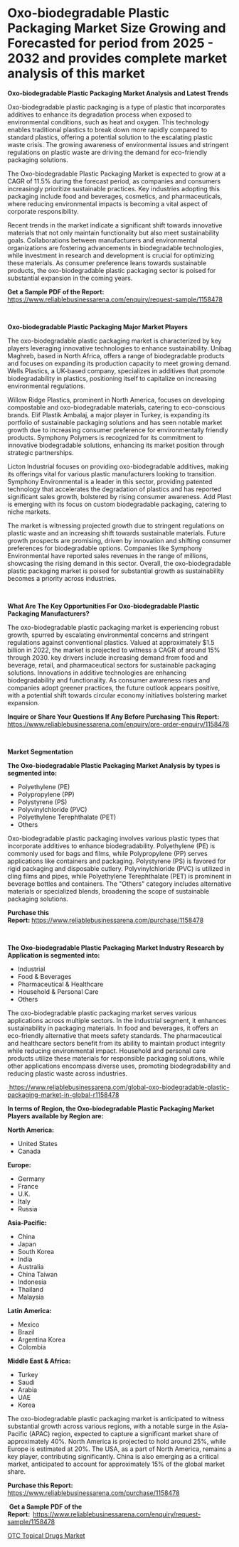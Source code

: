 <p><h1>Oxo-biodegradable Plastic Packaging Market Size Growing and Forecasted for period from 2025 - 2032 and provides complete market analysis of this market</h1></p><p><strong>Oxo-biodegradable Plastic Packaging Market Analysis and Latest Trends</strong></p>
<p><p>Oxo-biodegradable plastic packaging is a type of plastic that incorporates additives to enhance its degradation process when exposed to environmental conditions, such as heat and oxygen. This technology enables traditional plastics to break down more rapidly compared to standard plastics, offering a potential solution to the escalating plastic waste crisis. The growing awareness of environmental issues and stringent regulations on plastic waste are driving the demand for eco-friendly packaging solutions.</p><p>The Oxo-biodegradable Plastic Packaging Market is expected to grow at a CAGR of 11.5% during the forecast period, as companies and consumers increasingly prioritize sustainable practices. Key industries adopting this packaging include food and beverages, cosmetics, and pharmaceuticals, where reducing environmental impacts is becoming a vital aspect of corporate responsibility. </p><p>Recent trends in the market indicate a significant shift towards innovative materials that not only maintain functionality but also meet sustainability goals. Collaborations between manufacturers and environmental organizations are fostering advancements in biodegradable technologies, while investment in research and development is crucial for optimizing these materials. As consumer preference leans towards sustainable products, the oxo-biodegradable plastic packaging sector is poised for substantial expansion in the coming years.</p></p>
<p><strong>Get a Sample PDF of the Report:&nbsp;</strong> <a href="https://www.reliablebusinessarena.com/enquiry/request-sample/1158478?utm_campaign=3013&utm_medium=2&utm_source=Github&utm_content=ia&utm_term=21032025&utm_id=oxo-biodegradable-plastic-packaging">https://www.reliablebusinessarena.com/enquiry/request-sample/1158478</a></p>
<p>&nbsp;</p>
<p><strong>Oxo-biodegradable Plastic Packaging Major Market Players</strong></p>
<p><p>The oxo-biodegradable plastic packaging market is characterized by key players leveraging innovative technologies to enhance sustainability. Unibag Maghreb, based in North Africa, offers a range of biodegradable products and focuses on expanding its production capacity to meet growing demand. Wells Plastics, a UK-based company, specializes in additives that promote biodegradability in plastics, positioning itself to capitalize on increasing environmental regulations.</p><p>Willow Ridge Plastics, prominent in North America, focuses on developing compostable and oxo-biodegradable materials, catering to eco-conscious brands. Elif Plastik Ambalaj, a major player in Turkey, is expanding its portfolio of sustainable packaging solutions and has seen notable market growth due to increasing consumer preference for environmentally friendly products. Symphony Polymers is recognized for its commitment to innovative biodegradable solutions, enhancing its market position through strategic partnerships.</p><p>Licton Industrial focuses on providing oxo-biodegradable additives, making its offerings vital for various plastic manufacturers looking to transition. Symphony Environmental is a leader in this sector, providing patented technology that accelerates the degradation of plastics and has reported significant sales growth, bolstered by rising consumer awareness. Add Plast is emerging with its focus on custom biodegradable packaging, catering to niche markets.</p><p>The market is witnessing projected growth due to stringent regulations on plastic waste and an increasing shift towards sustainable materials. Future growth prospects are promising, driven by innovation and shifting consumer preferences for biodegradable options. Companies like Symphony Environmental have reported sales revenues in the range of millions, showcasing the rising demand in this sector. Overall, the oxo-biodegradable plastic packaging market is poised for substantial growth as sustainability becomes a priority across industries.</p></p>
<p>&nbsp;</p>
<p><strong>What Are The Key Opportunities For Oxo-biodegradable Plastic Packaging Manufacturers?</strong></p>
<p><p>The oxo-biodegradable plastic packaging market is experiencing robust growth, spurred by escalating environmental concerns and stringent regulations against conventional plastics. Valued at approximately $1.5 billion in 2022, the market is projected to witness a CAGR of around 15% through 2030. key drivers include increasing demand from food and beverage, retail, and pharmaceutical sectors for sustainable packaging solutions. Innovations in additive technologies are enhancing biodegradability and functionality. As consumer awareness rises and companies adopt greener practices, the future outlook appears positive, with a potential shift towards circular economy initiatives bolstering market expansion.</p></p>
<p><strong>Inquire or Share Your Questions If Any Before Purchasing This Report:</strong> <a href="https://www.reliablebusinessarena.com/enquiry/pre-order-enquiry/1158478?utm_campaign=3013&utm_medium=2&utm_source=Github&utm_content=ia&utm_term=21032025&utm_id=oxo-biodegradable-plastic-packaging">https://www.reliablebusinessarena.com/enquiry/pre-order-enquiry/1158478</a></p>
<p>&nbsp;</p>
<p><strong>Market Segmentation</strong></p>
<p><strong>The Oxo-biodegradable Plastic Packaging Market Analysis by types is segmented into:</strong></p>
<p><ul><li>Polyethylene (PE)</li><li>Polypropylene (PP)</li><li>Polystyrene (PS)</li><li>Polyvinylchloride (PVC)</li><li>Polyethylene Terephthalate (PET)</li><li>Others</li></ul></p>
<p><p>Oxo-biodegradable plastic packaging involves various plastic types that incorporate additives to enhance biodegradability. Polyethylene (PE) is commonly used for bags and films, while Polypropylene (PP) serves applications like containers and packaging. Polystyrene (PS) is favored for rigid packaging and disposable cutlery. Polyvinylchloride (PVC) is utilized in cling films and pipes, while Polyethylene Terephthalate (PET) is prominent in beverage bottles and containers. The "Others" category includes alternative materials or specialized blends, broadening the scope of sustainable packaging solutions.</p></p>
<p><strong>Purchase this Report:&nbsp;</strong><a href="https://www.reliablebusinessarena.com/purchase/1158478?utm_campaign=3013&utm_medium=2&utm_source=Github&utm_content=ia&utm_term=21032025&utm_id=oxo-biodegradable-plastic-packaging">https://www.reliablebusinessarena.com/purchase/1158478</a></p>
<p>&nbsp;</p>
<p><strong>The Oxo-biodegradable Plastic Packaging Market Industry Research by Application is segmented into:</strong></p>
<p><ul><li>Industrial</li><li>Food & Beverages</li><li>Pharmaceutical & Healthcare</li><li>Household & Personal Care</li><li>Others</li></ul></p>
<p><p>The oxo-biodegradable plastic packaging market serves various applications across multiple sectors. In the industrial segment, it enhances sustainability in packaging materials. In food and beverages, it offers an eco-friendly alternative that meets safety standards. The pharmaceutical and healthcare sectors benefit from its ability to maintain product integrity while reducing environmental impact. Household and personal care products utilize these materials for responsible packaging solutions, while other applications encompass diverse uses, promoting biodegradability and reducing plastic waste across industries.</p></p>
<p><a href="https://www.reliablebusinessarena.com/global-oxo-biodegradable-plastic-packaging-market-in-global-r1158478?utm_campaign=3013&utm_medium=2&utm_source=Github&utm_content=ia&utm_term=21032025&utm_id=oxo-biodegradable-plastic-packaging">&nbsp;https://www.reliablebusinessarena.com/global-oxo-biodegradable-plastic-packaging-market-in-global-r1158478</a></p>
<p><strong>In terms of Region, the Oxo-biodegradable Plastic Packaging Market Players available by Region are:</strong></p>
<p>
    <p> <strong> North America: </strong>
        <ul>
            <li>United States</li>
            <li>Canada</li>
        </ul>
        </p> 
    <p> <strong> Europe: </strong>
        <ul>
            <li>Germany</li>
            <li>France</li>
            <li>U.K.</li>
            <li>Italy</li>
            <li>Russia</li>
        </ul>
        </p> 
    <p> <strong> Asia-Pacific: </strong>
        <ul>
            <li>China</li>
            <li>Japan</li>
            <li>South Korea</li>
            <li>India</li>
            <li>Australia</li>
            <li>China Taiwan</li>
            <li>Indonesia</li>
            <li>Thailand</li>
            <li>Malaysia</li>
        </ul>
        </p> 
    <p> <strong> Latin America: </strong>
        <ul>
            <li>Mexico</li>
            <li>Brazil</li>
            <li>Argentina Korea</li>
            <li>Colombia</li>
        </ul>
        </p> 
    <p> <strong> Middle East & Africa: </strong>
        <ul>
            <li>Turkey</li>
            <li>Saudi</li>
            <li>Arabia</li>
            <li>UAE</li>
            <li>Korea</li>
        </ul>
    </p>
    </p>
<p><p>The oxo-biodegradable plastic packaging market is anticipated to witness substantial growth across various regions, with a notable surge in the Asia-Pacific (APAC) region, expected to capture a significant market share of approximately 40%. North America is projected to hold around 25%, while Europe is estimated at 20%. The USA, as a part of North America, remains a key player, contributing significantly. China is also emerging as a critical market, anticipated to account for approximately 15% of the global market share.</p></p>
<p><strong>Purchase this Report: </strong><a href="https://www.reliablebusinessarena.com/purchase/1158478?utm_campaign=3013&utm_medium=2&utm_source=Github&utm_content=ia&utm_term=21032025&utm_id=oxo-biodegradable-plastic-packaging">https://www.reliablebusinessarena.com/purchase/1158478</a></p>
<p>&nbsp;<strong>Get a Sample PDF of the Report:&nbsp;&nbsp;</strong><a href="https://www.reliablebusinessarena.com/enquiry/request-sample/1158478?utm_campaign=3013&utm_medium=2&utm_source=Github&utm_content=ia&utm_term=21032025&utm_id=oxo-biodegradable-plastic-packaging">https://www.reliablebusinessarena.com/enquiry/request-sample/1158478</a></p>
<p><strong></strong></p>
<p><p><a href="https://github.com/micbotam/Market-Research-Report-List-1/blob/main/otc-topical-drugs-market.md?utm_campaign=3013&utm_medium=2&utm_source=Github&utm_content=ia&utm_term=21032025&utm_id=oxo-biodegradable-plastic-packaging">OTC Topical Drugs Market</a></p></p>